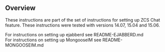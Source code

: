 Overview
--------

These instructions are part of the set of instructions for setting up
ZCS Chat feature. These instructions were tested with versions 14.07, 15.04 and 15.06.

For instructions on setting up ejabberd see README-EJABBERD.md<br/>
For instructions on setting up MongooseIM see README-MONGOOSEIM.md